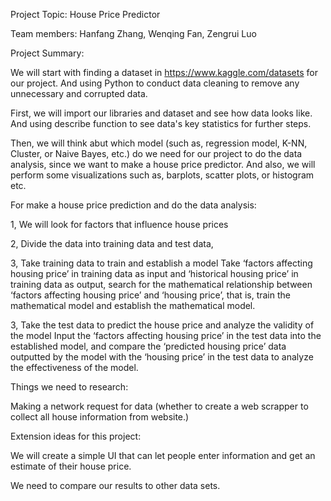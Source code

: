 Project Topic: House Price Predictor

Team members: Hanfang Zhang, Wenqing Fan, Zengrui Luo

Project Summary: 

We will start with finding a dataset in https://www.kaggle.com/datasets for our project. And using Python to conduct data cleaning to remove any unnecessary and corrupted data.

First, we will import our libraries and dataset and see how data looks like. And using describe function to see data's key statistics for further steps. 

Then, we will think abut which model (such as, regression model, K-NN, Cluster, or Naive Bayes, etc.) do we need for our project to do the data analysis, since we want to make a house price predictor. And also, we will perform some visualizations such as, barplots, scatter plots, or histogram etc. 

For make a house price prediction and do the data analysis:

1, We will look for factors that influence house prices

2, Divide the data into training data and test data, 

3, Take training data to train and establish a model
Take ‘factors affecting housing price’ in training data as input and ‘historical housing price’ in training data as output, search for the mathematical relationship between ‘factors affecting housing price’ and ‘housing price’, that is, train the mathematical model and establish the mathematical model.

3, Take the test data to predict the house price and analyze the validity of the model
Input the ‘factors affecting housing price’ in the test data into the established model, and compare the ‘predicted housing price’ data outputted by the model with the ‘housing price’ in the test data to analyze the effectiveness of the model.

Things we need to research: 

Making a network request for data (whether to create a web scrapper to collect all house information from website.)

Extension ideas for this project:

We will create a simple UI that can let people enter information and get an estimate of their house price. 

We need to compare our results to other data sets.


